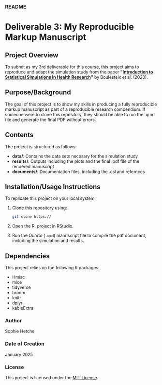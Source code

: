 
### README

# Deliverable 3: My Reproducible Markup Manuscript

## Project Overview

To submit as my 3rd deliverable for this course, this project aims to reproduce and adapt the simulation study from the paper 
**"[Introduction to Statistical Simulations in Health Research](https://bmjopen.bmj.com/content/10/12/e039921#T2)"** 
by Boulesteix et al. (2020). 


## Purpose/Background

The goal of this project is to show my skills in producing a fully reproducible 
markup manuscript as part of a reproducible research compendium. If someone were 
to clone this repository, they should be able to run the .qmd file and generate 
the final PDF without errors.


## Contents

The project is structured as follows:

-   **data/**: Contains the data sets necesary for the simulation study
-   **results/**: Outputs including the plots and the final .pdf file of the rendered manuscript
-   **documents/**: Documentation files, including the .csl and refernces

## Installation/Usage Instructions

To replicate this project on your local system:

1. Clone this repository using:
    ```bash
    git clone https://
    ```

2. Open the R. project in RStudio.

3. Run the Quarto (`.qmd`) manuscript file to compile the pdf document, 
including the simulation and results.

## Dependencies

This project relies on the following R packages:

- Hmisc
- mice
- tidyverse
- broom
- knitr
- dplyr
- kableExtra

### Author

Sophie Hetche

### Date of Creation

January 2025

### License

This project is licensed under the [MIT License](LICENSE).



